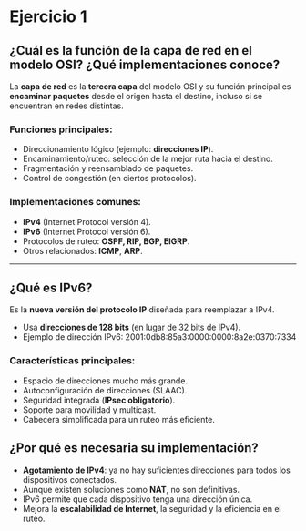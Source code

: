 # Ejercicio 1 

## ¿Cuál es la función de la capa de red en el modelo OSI? ¿Qué implementaciones conoce?

La **capa de red** es la **tercera capa** del modelo OSI y su función principal es **encaminar paquetes** desde el origen hasta el destino, incluso si se encuentran en redes distintas.

### Funciones principales:
- Direccionamiento lógico (ejemplo: **direcciones IP**).
- Encaminamiento/ruteo: selección de la mejor ruta hacia el destino.
- Fragmentación y reensamblado de paquetes.
- Control de congestión (en ciertos protocolos).

### Implementaciones comunes:
- **IPv4** (Internet Protocol versión 4).  
- **IPv6** (Internet Protocol versión 6).  
- Protocolos de ruteo: **OSPF, RIP, BGP, EIGRP**.  
- Otros relacionados: **ICMP**, **ARP**.

---

## ¿Qué es IPv6?
Es la **nueva versión del protocolo IP** diseñada para reemplazar a IPv4.  
- Usa **direcciones de 128 bits** (en lugar de 32 bits de IPv4).  
- Ejemplo de dirección IPv6: 2001:0db8:85a3:0000:0000:8a2e:0370:7334

### Características principales:
- Espacio de direcciones mucho más grande.
- Autoconfiguración de direcciones (SLAAC).
- Seguridad integrada (**IPsec obligatorio**).
- Soporte para movilidad y multicast.
- Cabecera simplificada para un ruteo más eficiente.

## ¿Por qué es necesaria su implementación?
- **Agotamiento de IPv4**: ya no hay suficientes direcciones para todos los dispositivos conectados.  
- Aunque existen soluciones como **NAT**, no son definitivas.  
- IPv6 permite que cada dispositivo tenga una dirección única.  
- Mejora la **escalabilidad de Internet**, la seguridad y la eficiencia en el ruteo.


